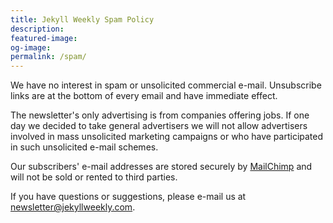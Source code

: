 ```yaml
---
title: Jekyll Weekly Spam Policy
description:
featured-image:
og-image:
permalink: /spam/
---
```


We have no interest in spam or unsolicited commercial e-mail. Unsubscribe links are at the bottom of every email and have immediate effect.

The newsletter's only advertising is from companies offering jobs. If one day we decided to take general advertisers we will not allow advertisers involved in mass unsolicited marketing campaigns or who have participated in such unsolicited e-mail schemes.

Our subscribers' e-mail addresses are stored securely by [MailChimp](http://mailchimp.com/) and will not be sold or rented to third parties.

If you have questions or suggestions, please e-mail us at newsletter@jekyllweekly.com.
